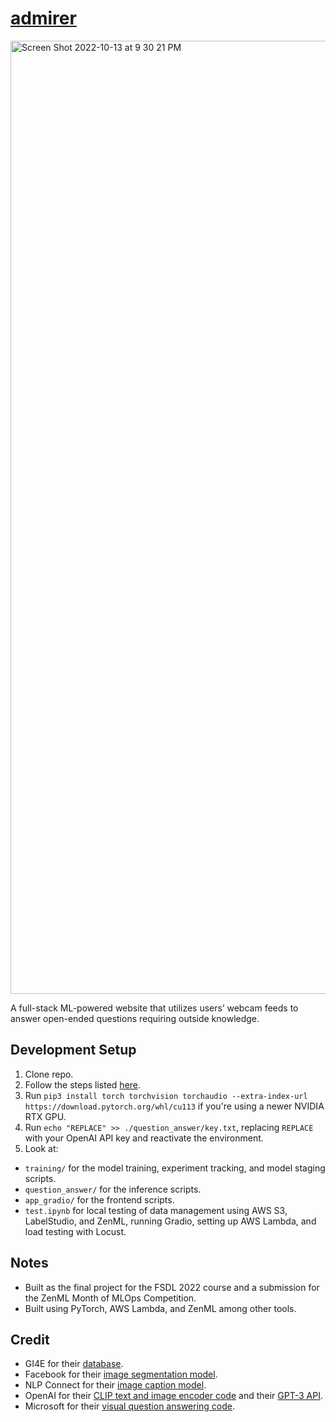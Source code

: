 # [admirer](https://admirer.loca.lt/)
<img width="1525" alt="Screen Shot 2022-10-13 at 9 30 21 PM" src="https://user-images.githubusercontent.com/40700820/195763037-1f5ca861-3eac-4338-8785-f6f16da79ad5.png">

A full-stack ML-powered website that utilizes users’ webcam feeds to answer open-ended questions requiring outside knowledge.

## Development Setup
1. Clone repo.
2. Follow the steps listed [here](https://github.com/full-stack-deep-learning/fsdl-text-recognizer-2022-labs/tree/main/setup).
3. Run `pip3 install torch torchvision torchaudio --extra-index-url https://download.pytorch.org/whl/cu113` if you're using a newer NVIDIA RTX GPU.
4. Run `echo "REPLACE" >> ./question_answer/key.txt`, replacing `REPLACE` with your OpenAI API key and reactivate the environment.
5. Look at:
- `training/` for the model training, experiment tracking, and model staging scripts.
- `question_answer/` for the inference scripts.
- `app_gradio/` for the frontend scripts.
- `test.ipynb` for local testing of data management using AWS S3, LabelStudio, and ZenML, running Gradio, setting up AWS Lambda, and load testing with Locust.

## Notes
- Built as the final project for the FSDL 2022 course and a submission for the ZenML Month of MLOps Competition.
- Built using PyTorch, AWS Lambda, and ZenML among other tools.

## Credit
- GI4E for their [database](https://www.unavarra.es/gi4e/databases/gi4e/?languageId=1).
- Facebook for their [image segmentation model](https://huggingface.co/facebook/detr-resnet-50-panoptic).
- NLP Connect for their [image caption model](https://huggingface.co/nlpconnect/vit-gpt2-image-captioning).
- OpenAI for their [CLIP text and image encoder code](https://huggingface.co/openai/clip-vit-base-patch16) and their [GPT-3 API](https://openai.com/api/).
- Microsoft for their [visual question answering code](https://github.com/microsoft/PICa).
